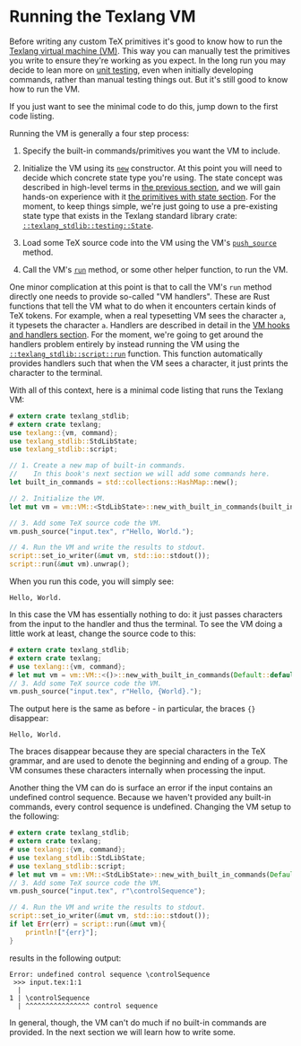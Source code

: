 # Running the Texlang VM

Before writing any custom TeX primitives it's good to know how to run the
    [Texlang virtual machine (VM)](https://docs.rs/texlang/latest/texlang/vm/index.html).
This way you can manually test the primitives you write
    to ensure they're working as you expect.
In the long run you may decide to lean more
    on [unit testing](unit-testing.md), even when initially developing commands,
    rather than manual testing things out.
But it's still good to know how to run the VM.

If you just want to see the minimal code to do this, jump down to the first code listing.

Running the VM is generally a four step process:

1. Specify the built-in commands/primitives you want the VM to include.

1. Initialize the VM using its [`new`](https://docs.rs/texlang/latest/texlang/vm/struct.VM.html#method.new) constructor.
    At this point you will need to decide which concrete state type you're using.
    The state concept was described in high-level terms in 
        [the previous section](introduction.md), and we will gain hands-on experience with it
        [the primitives with state section](stateful-primitives.md).
    For the moment, to keep things simple, we're just going to use a
        pre-existing state type that exists in the Texlang standard library crate:
        [`::texlang_stdlib::testing::State`](https://docs.rs/texlang-stdlib/latest/texlang_stdlib/testing/struct.State.html).

1. Load some TeX source code into the VM using the VM's [`push_source`](https://docs.rs/texlang/latest/texlang/vm/struct.VM.html#method.push_source) method.

1. Call the VM's [`run`](https://docs.rs/texlang/latest/texlang/vm/struct.VM.html#method.run) method, or some other helper function, to run the VM.

One minor complication at this point is that to call the VM's `run` method directly
    one needs to provide so-called "VM handlers".
These are Rust functions that tell the VM what to do when it encounters certain
    kinds of TeX tokens.
For example, when a real typesetting VM sees the character `a`,
    it typesets the character `a`.
Handlers are described in detail in the [VM hooks and handlers section](hooks-and-handlers.md).
For the moment, we're going to get around the handlers problem entirely
    by instead running the VM using the [`::texlang_stdlib::script::run`](https://docs.rs/texlang-stdlib/latest/texlang_stdlib/script/fn.run.html) function.
This function automatically provides handlers such that when the VM sees a character,
    it just prints the character to the terminal.

With all of this context,
    here is a minimal code listing that runs the Texlang VM:

```rust
# extern crate texlang_stdlib;
# extern crate texlang;
use texlang::{vm, command};
use texlang_stdlib::StdLibState;
use texlang_stdlib::script;

// 1. Create a new map of built-in commands.
//    In this book's next section we will add some commands here.
let built_in_commands = std::collections::HashMap::new();

// 2. Initialize the VM.
let mut vm = vm::VM::<StdLibState>::new_with_built_in_commands(built_in_commands);

// 3. Add some TeX source code the VM.
vm.push_source("input.tex", r"Hello, World.");

// 4. Run the VM and write the results to stdout.
script::set_io_writer(&mut vm, std::io::stdout());
script::run(&mut vm).unwrap();
```

When you run this code, you will simply see:

```text
Hello, World.
```

In this case the VM has essentially nothing to do:
    it just passes characters from the input to the handler and thus the terminal.
To see the VM doing a little work at least, change the source code to this:

```rust
# extern crate texlang_stdlib;
# extern crate texlang;
# use texlang::{vm, command};
# let mut vm = vm::VM::<()>::new_with_built_in_commands(Default::default());
// 3. Add some TeX source code the VM.
vm.push_source("input.tex", r"Hello, {World}.");
```

The output here is the same as before - in particular, the braces `{}` disappear:

```text
Hello, World.
```

The braces disappear because they are special characters in the TeX grammar,
    and are used to denote the beginning and ending of a group.
The VM consumes these characters internally when processing the input.

Another thing the VM can do is surface an error if the input contains an undefined control sequence.
Because we haven't provided any built-in commands, every control sequence is undefined.
Changing the VM setup to the following:

```rust
# extern crate texlang_stdlib;
# extern crate texlang;
# use texlang::{vm, command};
# use texlang_stdlib::StdLibState;
# use texlang_stdlib::script;
# let mut vm = vm::VM::<StdLibState>::new_with_built_in_commands(Default::default());
// 3. Add some TeX source code the VM.
vm.push_source("input.tex", r"\controlSequence");

// 4. Run the VM and write the results to stdout.
script::set_io_writer(&mut vm, std::io::stdout());
if let Err(err) = script::run(&mut vm){
    println!["{err}"];
}
```

results in the following output:

```text
Error: undefined control sequence \controlSequence
 >>> input.tex:1:1
  | 
1 | \controlSequence
  | ^^^^^^^^^^^^^^^^ control sequence
```

In general, though, the VM can't do much if no built-in commands are provided.
In the next section we will learn how to write some.

